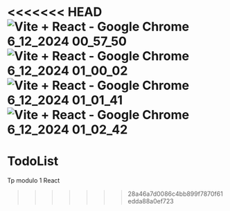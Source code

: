 <<<<<<< HEAD
![Vite + React - Google Chrome 6_12_2024 00_57_50](https://github.com/user-attachments/assets/737ea5c9-20d0-4908-82f3-9f743e5ec04a)
![Vite + React - Google Chrome 6_12_2024 01_00_02](https://github.com/user-attachments/assets/a3c18f0d-9c73-4169-8a04-858d34079bc7)
![Vite + React - Google Chrome 6_12_2024 01_01_41](https://github.com/user-attachments/assets/00323f78-1959-42c4-b3fd-133b4bcf2866)
![Vite + React - Google Chrome 6_12_2024 01_02_42](https://github.com/user-attachments/assets/f75c5c43-bd19-46b7-a7e8-336e6b563896)
=======
# TodoList
Tp modulo 1 React
>>>>>>> 28a46a7d0086c4bb899f7870f61edda88a0ef723
